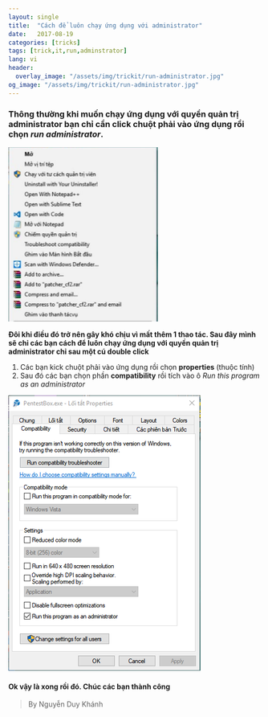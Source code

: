 ```yaml
---
layout: single
title:  "Cách để luôn chạy ứng dụng với administrator"
date:   2017-08-19
categories: [tricks]
tags: [trick,it,run,adminstrator]
lang: vi
header:
  overlay_image: "/assets/img/trickit/run-administrator.jpg"
og_image: "/assets/img/trickit/run-administrator.jpg"
---
```

### Thông thường khi muốn chạy ứng dụng với quyền quản trị **administrator** bạn chỉ cần click chuột phải vào ứng dụng rồi chọn **_run administrator_**.

![Hình 1](/assets/img/trickit/run-administrator2.PNG)

**Đôi khi điều đó trở nên gây khó chịu vì mất thêm 1 thao tác. Sau đây mình sẽ chỉ các bạn cách để luôn chạy ứng dụng với quyền quản trị administrator chỉ sau một cú double click**

1. Các bạn kick chuột phải vào ứng dụng rồi chọn **properties** (thuộc tính)
2. Sau đó các bạn chọn phần **compatibility** rồi tích vào ô _Run this program as an administrator_

![Hình 2](/assets/img/trickit/run-administrator3.PNG)

#### Ok vậy là xong rồi đó. Chúc các bạn thành công
>By Nguyễn Duy Khánh


